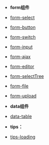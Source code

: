 * **form组件**
* [form-select](form/select.md)
* [form-button](form/button.md)
* [form-switch](form/switch.md)
* [form-input](form/input.md)
* [form-ajax](form/ajax.md)
* [form-editor](form/editor.md)
* [form-selectTree](form/selectTree.md)
* [form-file](form/file.md)
* [form-upload](form/upload.md)

* **data组件**
* [data-table](data/table.md)

* **tips：**
* [tips-loading](tips/loading.md)
